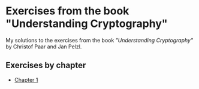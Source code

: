 # Exercises from the book "Understanding Cryptography"

My solutions to the exercises from the book *"Understanding Cryptography"* by
Christof Paar and Jan Pelzl.

## Exercises by chapter

- [Chapter 1](./ch1/ch1.md)
